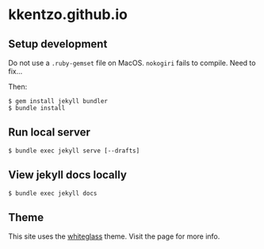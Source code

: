 # kkentzo.github.io

## Setup development

Do not use a `.ruby-gemset` file on MacOS. `nokogiri` fails to
compile. Need to fix...

Then:

    $ gem install jekyll bundler
    $ bundle install

## Run local server

    $ bundle exec jekyll serve [--drafts]

## View jekyll docs locally

    $ bundle exec jekyll docs

## Theme

This site uses the [whiteglass](https://github.com/yous/whiteglass)
theme. Visit the page for more info.
